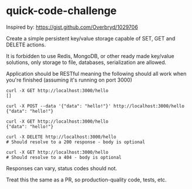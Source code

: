 # quick-code-challenge

Inspired by: https://gist.github.com/Overbryd/1029706

Create a simple persistent key/value storage capable of SET, GET and DELETE actions.

It is forbidden to use Redis, MongoDB, or other ready made key/value solutions, only storage to file, databases, serialization are allowed.

Application should be RESTful meaning the following should all work when you're finished (assuming it's running on port 3000)

```
curl -X GET http://localhost:3000/hello
[]

curl -X POST --data '{"data": "hello!"}' http://localhost:3000/hello
{"data": "hello!"}

curl -X GET http://localhost:3000/hello
{"data": "hello!"}

curl -X DELETE http://localhost:3000/hello
# Should resolve to a 200 response - body is optional

curl -X GET http://localhost:3000/hello
# Should resolve to a 404 - body is optional
```

Responses can vary, status codes should not. 

Treat this the same as a PR, so production-quality code, tests, etc.
